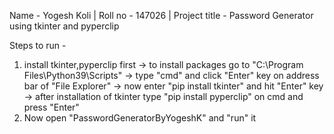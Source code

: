 Name - Yogesh Koli |
Roll no - 147026 |
Project title - Password Generator using tkinter and pyperclip

Steps to run -
1. install tkinter,pyperclip first
  -> to install packages go to "C:\Program Files\Python39\Scripts"
  -> type "cmd" and click "Enter" key on address bar of "File Explorer"
  -> now enter "pip install tkinter" and hit "Enter" key
  -> after installation of tkinter type "pip install pyperclip" on cmd and press "Enter"
2. Now open "PasswordGeneratorByYogeshK" and "run" it
